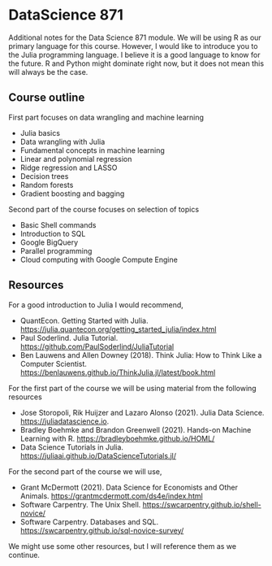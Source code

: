 # DataScience 871

Additional notes for the Data Science 871 module. We will be using R as our primary language for this course. However, I would like to introduce you to the Julia programming language. I believe it is a good language to know for the future. R and Python might dominate right now, but it does not mean this will always be the case.  

## Course outline

First part focuses on data wrangling and machine learning

- Julia basics
- Data wrangling with Julia
- Fundamental concepts in machine learning
- Linear and polynomial regression
- Ridge regression and LASSO
- Decision trees
- Random forests
- Gradient boosting and bagging

Second part of the course focuses on selection of topics

- Basic Shell commands
- Introduction to SQL
- Google BigQuery 
- Parallel programming
- Cloud computing with Google Compute Engine

## Resources

For a good introduction to Julia I would recommend, 

- QuantEcon. Getting Started with Julia. https://julia.quantecon.org/getting_started_julia/index.html
- Paul Soderlind. Julia Tutorial. https://github.com/PaulSoderlind/JuliaTutorial
- Ben Lauwens and Allen Downey (2018). Think Julia: How to Think Like a Computer Scientist. https://benlauwens.github.io/ThinkJulia.jl/latest/book.html

For the first part of the course we will be using material from the following resources

- Jose Storopoli, Rik Huijzer and Lazaro Alonso (2021). Julia Data Science. https://juliadatascience.io.
- Bradley Boehmke and Brandon Greenwell (2021). Hands-on Machine Learning with R. https://bradleyboehmke.github.io/HOML/
- Data Science Tutorials in Julia. https://juliaai.github.io/DataScienceTutorials.jl/

For the second part of the course we will use, 

- Grant McDermott (2021). Data Science for Economists and Other Animals. https://grantmcdermott.com/ds4e/index.html
- Software Carpentry. The Unix Shell. https://swcarpentry.github.io/shell-novice/
- Software Carpentry. Databases and SQL. https://swcarpentry.github.io/sql-novice-survey/

We might use some other resources, but I will reference them as we continue. 
